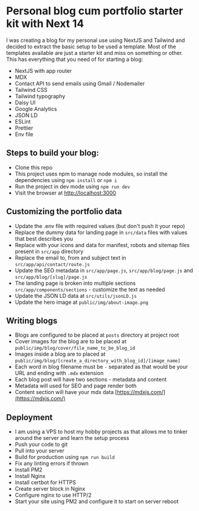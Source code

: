 # Personal blog cum portfolio starter kit with Next 14

I was creating a blog for my personal use using NextJS and Tailwind and decided to extract the basic setup to be used a template. Most of the templates available are just a starter kit and miss on something or other. This has everything that you need of for starting a blog:

- NextJS with app router
- MDX
- Contact API to send emails using Gmail / Nodemailer
- Tailwind CSS
- Tailwind typography
- Daisy UI
- Google Analytics
- JSON LD
- ESLint
- Prettier
- Env file

## Steps to build your blog:

- Clone this repo
- This project uses npm to manage node modules, so install the dependencies using `npm install` or `npm i`
- Run the project in dev mode using `npm run dev`
- Visit the browser at [http://localhost:3000](http://localhost:3000)

## Customizing the portfolio data

- Update the .env file with required values (but don't push it your repo)
- Replace the dummy data for landing page in `src/data` files with values that best describes you
- Replace with your icons and data for manifest, robots and sitemap files present in `src/app` directory
- Replace the email to, from and subject text in `src/app/api/contact/route.js`
- Update the SEO metadata in `src/app/page.js`, `src/app/blog/page.js` and `src/app/blog/[slug]/page.js`
- The landing page is broken into multiple sections `src/app/components/sections` - customize the text as needed
- Update the JSON LD data at `src/utils/jsonLD.js`
- Update the hero image at `public/img/about-image.png`

## Writing blogs

- Blogs are configured to be placed at `posts` directory at project root
- Cover images for the blog are to be placed at `public/img/blog/cover/file_name_to_be_blog_id`
- Images inside a blog are to placed at `public/img/blog/[create_a_directory_with_blog_id]/[image_name]`
- Each word in blog filename must be `-` separated as that would be your URL and ending with `.mdx` extension
- Each blog post will have two sections - metadata and content
- Metadata will used for SEO and page render both
- Content section will have your mdx data [https://mdxjs.com/](https://mdxjs.com/)

## Deployment

- I am using a VPS to host my hobby projects as that allows me to tinker around the server and learn the setup process
- Push your code to git
- Pull into your server
- Build for production using `npm run build`
- Fix any linting errors if thrown
- Install PM2
- Install Nginx
- Install certbot for HTTPS
- Create server block in Nginx
- Configure nginx to use HTTP/2
- Start your site using PM2 and configure it to start on server reboot